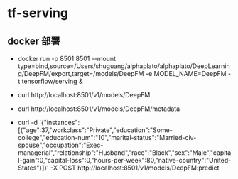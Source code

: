 # tf-serving

## docker 部署

* docker run -p 8501:8501 --mount type=bind,source=/Users/shuguang/alphaplato/alphaplato/DeepLearning/DeepFM/export,target=/models/DeepFM -e MODEL_NAME=DeepFM -t tensorflow/serving &
* curl http://localhost:8501/v1/models/DeepFM
* curl http://localhost:8501/v1/models/DeepFM/metadata

* curl -d '{"instances": [{"age":37,"workclass":"Private","education":"Some-college","education-num":"10","marital-status":"Married-civ-spouse","occupation":"Exec-managerial","relationship":"Husband","race":"Black","sex":"Male","capital-gain":0,"capital-loss":0,"hours-per-week":80,"native-country":"United-States"}]}' -X POST http://localhost:8501/v1/models/DeepFM:predict
